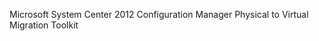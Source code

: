 <Token xmlns:xlink="http://www.w3.org/1999/xlink">Microsoft System Center 2012 Configuration Manager Physical to Virtual Migration Toolkit</Token>